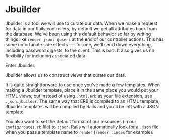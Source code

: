 # Jbuilder

Jbuilder is a tool we will use to curate our data. When we make a request for
data in our Rails controllers, by default we get all attributes back from
the database. We've been using this default behavior so far by writing things
like `render json: @users` at the end of our controller actions. This has
some unfortunate side effects --- for one, we'll send down everything,
including password digests, to the client. This is bad. It also gives us
no flexibility for including associated data.

Enter Jbuilder.

Jbuilder allows us to construct views that curate our data.

It is quite straightforward to use once you've made a few templates. When making a Jbuilder
template, place it in the same place you would put your HTML views, but instead
of using  `.html.erb` as your file extension, use `.json.jbuilder`. The same way that ERB
is compiled to an HTML template, Jbuilder templates will be compiled by Rails
and you'll be left with a JSON template.

You also want to set the default format of our resources (in our `config/routes.rb` file)
to `:json`, Rails will automatically look for a `.json` file when you
pass a template name to `render` (`render :index` for example).

